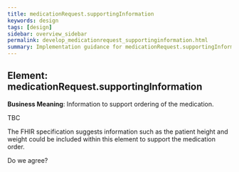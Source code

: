 ```yaml
---
title: medicationRequest.supportingInformation
keywords: design
tags: [design]
sidebar: overview_sidebar
permalink: develop_medicationrequest_supportinginformation.html
summary: Implementation guidance for medicationRequest.supportingInformation
---
```


## Element: medicationRequest.supportingInformation

**Business Meaning**: Information to support ordering of the medication. 

TBC

The FHIR specification suggests information such as the patient height and weight could be included within this element to support the medication order.

Do we agree?
